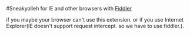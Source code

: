 #Sneakyolleh for IE and other browsers with [Fiddler](http://www.telerik.com/fiddler)

if you maybe your browser can't use this extension. or if you use Internet Explorer(IE doesn't support request intercept. so we have to use fiddler.).
